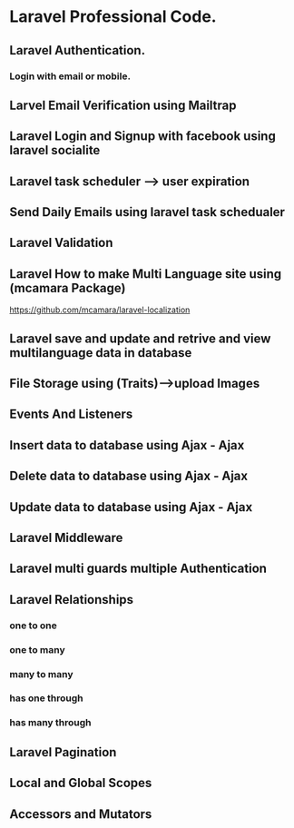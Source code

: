 # Laravel Professional Code.
## Laravel Authentication.
### Login with email or mobile.
## Larvel Email Verification using Mailtrap
## Laravel Login and Signup with facebook using laravel socialite
## Laravel task scheduler --> user expiration
## Send Daily Emails using laravel task schedualer
## Laravel Validation 
## Laravel How to make Multi Language site using (mcamara Package)
https://github.com/mcamara/laravel-localization
## Laravel save and update and retrive and view multilanguage data in database
## File Storage using (Traits)-->upload Images
## Events And Listeners
##  Insert data to database using Ajax - Ajax
##  Delete data to database using Ajax - Ajax
##  Update data to database using Ajax - Ajax
## Laravel Middleware
## Laravel multi guards multiple Authentication
## Laravel Relationships
### one to one
### one to many
### many to many 
### has one through 
### has many through 
## Laravel Pagination
## Local and Global Scopes
## Accessors and Mutators









